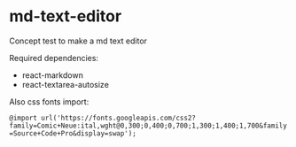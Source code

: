 # md-text-editor

Concept test to make a md text editor

Required dependencies:
- react-markdown
- react-textarea-autosize

Also css fonts import:

``@import url('https://fonts.googleapis.com/css2?family=Comic+Neue:ital,wght@0,300;0,400;0,700;1,300;1,400;1,700&family=Source+Code+Pro&display=swap');``
